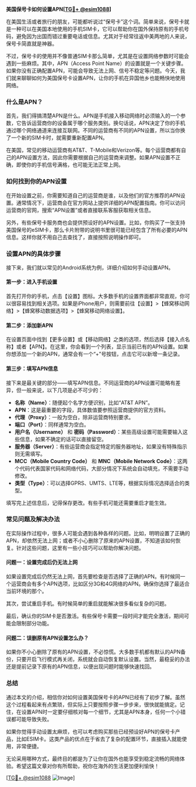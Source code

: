 **美国保号卡如何设置APN[[TG💪+ @esim1088](https://t.me/s/esim1088)]**

在美国生活或者旅行的朋友，可能都听说过“保号卡”这个词。简单来说，保号卡就是一种可以在美国本地使用的手机SIM卡，它可以帮助你在国外保持原有的手机号码，避免因为出国而错过重要电话或信息。尤其对于经常往返中美两地的人来说，保号卡简直就是神器。

不过，保号卡的使用并不像普通SIM卡那么简单，尤其是在设置网络参数时可能会遇到一些麻烦。其中，APN（Access Point Name）的设置就是一个关键步骤。如果你没有正确配置APN，可能会导致无法上网、信号不稳定等问题。今天，我们就来聊聊如何为美国保号卡设置APN，让你的手机在异国他乡也能畅快地使用网络。

### 什么是APN？

首先，我们得搞清楚APN是什么。APN是手机接入移动网络时必须输入的一个参数，它告诉运营商你的设备属于哪个服务类别。换句话说，APN决定了你的手机通过哪个网络通道来连接互联网。不同的运营商有不同的APN设置，所以当你换了一个新的SIM卡时，就需要重新配置APN。

在美国，常见的移动运营商有AT&T、T-Mobile和Verizon等。每个运营商都有自己的APN设置方法，因此你需要根据自己的运营商来调整。如果APN设置不正确，即使你的手机信号满格，也可能无法正常上网。

### 如何找到你的APN设置

在开始设置之前，你需要知道自己的运营商是谁，以及他们的官方推荐的APN设置。通常情况下，运营商会在官方网站上提供详细的APN配置指南。你可以访问运营商的官网，搜索“APN设置”或者直接联系客服获取相关信息。

另外，有些保号卡服务商也会提供预设好的APN设置。比如，你购买了一张支持美国保号的eSIM卡，那么卡片附带的说明书里很可能已经包含了所有必要的APN信息。这样你就不用自己去查找了，直接按照说明操作即可。

### 设置APN的具体步骤

接下来，我们就以常见的Android系统为例，详细介绍如何手动设置APN。

#### 第一步：进入手机设置

首先打开你的手机，点击【设置】图标。大多数手机的设置界面都非常直观，你可以很容易找到相关选项。如果是iPhone用户，则需要前往【设置】>【蜂窝移动网络】>【蜂窝移动数据选项】>【蜂窝移动网络设置】。

#### 第二步：添加新APN

在设置页面中找到【更多设置】或【移动网络】之类的选项，然后选择【接入点名称】或者【APN】。在这里，你会看到一个列表，显示当前已有的APN设置。如果你想添加一个新的APN，通常会有一个“+”号按钮，点击它可以新增一条记录。

#### 第三步：填写APN信息

接下来是最关键的部分——填写APN信息。不同运营商的APN设置可能略有差异，但一般来说，以下几项是必不可少的：

- **名称（Name）**：随便起个名字方便识别，比如“AT&T APN”。
- **APN**：这是最重要的字段，具体数值要参照运营商提供的官方资料。
- **代理（Proxy）**：一般为空白，除非运营商特别要求。
- **端口（Port）**：同样通常为空白。
- **用户名（Username）** 和 **密码（Password）**：某些高级设置可能需要输入这些信息，如果不确定的话可以直接留空。
- **服务器（Server）**：有些运营商会指定特定的服务器地址，如果没有特殊指示则无需填写。
- **MCC（Mobile Country Code）** 和 **MNC（Mobile Network Code）**：这两个代码代表国家代码和网络代码，大部分情况下系统会自动填充，不需要手动修改。
- **类型（Type）**：可以选择GPRS、UMTS、LTE等，根据实际情况选择适合的类型。

填写完上述信息后，记得保存更改。有些手机可能还需要重启才能生效。

### 常见问题及解决办法

在实际操作过程中，很多人可能会遇到各种各样的问题。比如，明明设置了正确的APN，却依然无法上网；或者不小心删除了原来的APN设置，不知道该如何恢复。针对这些问题，这里有一些小技巧可以帮助你解决问题。

#### 问题一：设置完成后仍无法上网

如果设置完成后仍然无法上网，首先要检查是否选择了正确的APN。有时候同一个运营商会有多个APN选项，比如区分3G和4G网络的APN。确保你选择了最适合当前环境的那个。

其次，尝试重启手机。有时候简单的重启就能解决很多看似复杂的问题。

最后，确认你的SIM卡是否激活。有些保号卡需要一段时间才能完全激活，期间可能会限制部分功能。

#### 问题二：误删原有APN设置怎么办？

如果你不小心删除了原有的APN设置，不必惊慌。大多数手机都有默认的APN备份，只要开启飞行模式再关闭，系统就会自动恢复默认设置。当然，最稳妥的办法还是提前记录下原有的APN信息，以便出现问题时能够快速找回。

### 总结

通过本文的介绍，相信你对如何设置美国保号卡的APN已经有了初步了解。虽然这个过程看起来有点繁琐，但实际上只要按照步骤一步步来，很快就能搞定。记住，在设置APN时一定要仔细核对每一个细节，尤其是APN本身，任何一个小错误都可能导致失败。

如果你觉得手动设置太麻烦，也可以考虑购买那些已经预设好APN的保号卡产品，比如ESIM卡。这类产品的优点在于省去了复杂的配置环节，直接插入就能使用，非常便捷。

无论采用哪种方式，最终目的都是为了让你在国外也能享受到稳定流畅的网络体验。希望这篇文章对你有所帮助，祝你在海外的生活更加便利愉快！

[[TG💪+ @esim1088](https://t.me/s/esim1088) ![Image](https://i.postimg.cc/4NQfJmqS/Snipaste-2025-05-13-00-14-12.png)]